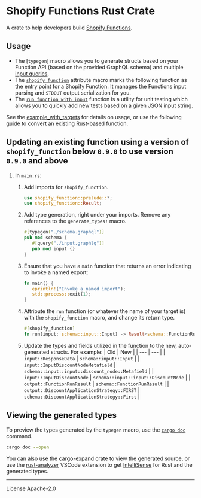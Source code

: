 # Shopify Functions Rust Crate

A crate to help developers build [Shopify Functions].

## Usage

- The [`typegen`] macro allows you to generate structs based on your Function API (based on the provided GraphQL schema) and multiple [input queries][input query].
- The [`shopify_function`] attribute macro marks the following function as the entry point for a Shopify Function. It manages the Functions input parsing and `STDOUT` output serialization for you.
- The [`run_function_with_input`] function is a utility for unit testing which allows you to quickly add new tests based on a given JSON input string.

See the [example_with_targets] for details on usage, or use the following guide to convert an existing Rust-based function.

## Updating an existing function using a version of `shopify_function` below `0.9.0` to use version `0.9.0` and above

1. In `main.rs`:

   1. Add imports for `shopify_function`.

      ```rust
      use shopify_function::prelude::*;
      use shopify_function::Result;
      ```

   1. Add type generation, right under your imports. Remove any references to the `generate_types!` macro.

      ```rust
      #[typegen("./schema.graphql")]
      pub mod schema {
         #[query("./input.graphlq")]
         pub mod input {}
      }
      ```

   1. Ensure that you have a `main` function that returns an error indicating to invoke a named export:

      ```rust
      fn main() {
         eprintln!("Invoke a named import");
         std::process::exit(1);
      }
      ```

   1. Attribute the `run` function (or whatever the name of your target is) with the `shopify_function` macro, and change its return type.

      ```rust
      #[shopify_function]
      fn run(input: schema::input::Input) -> Result<schema::FunctionRunResult> {
      ```

   1. Update the types and fields utilized in the function to the new, auto-generated structs. For example:
      | Old | New |
      | --- | --- |
      | `input::ResponseData` | `schema::input::Input` |
      | `input::InputDiscountNodeMetafield` | `schema::input::input::discount_node::Metafield` |
      | `input::InputDiscountNode` | `schema::input::input::DiscountNode` |
      | `output::FunctionRunResult` | `schema::FunctionRunResult` |
      | `output::DiscountApplicationStrategy::FIRST` | `schema::DiscountApplicationStrategy::First` |

## Viewing the generated types

To preview the types generated by the `typegen` macro, use the [`cargo doc`](https://doc.rust-lang.org/cargo/commands/cargo-doc.html) command.

```bash
cargo doc --open
```

You can also use the [cargo-expand](https://github.com/dtolnay/cargo-expand) crate to view the generated source, or use the [rust-analyzer](https://marketplace.visualstudio.com/items?itemName=rust-lang.rust-analyzer) VSCode extension to get [IntelliSense](https://code.visualstudio.com/docs/editor/intellisense) for Rust and the generated types.

---

License Apache-2.0

[Shopify Functions]: https://shopify.dev/api/functions
[`generate_types`]: https://docs.rs/shopify_function/latest/shopify_function/macro.typegen.html
[input query]: https://shopify.dev/api/functions/input-output#input
[`shopify_function`]: https://docs.rs/shopify_function/latest/shopify_function/attr.shopify_function.html
[`run_function_with_input`]: https://docs.rs/shopify_function/latest/shopify_function/fn.run_function_with_input.html
[example_with_targets]: https://github.com/Shopify/shopify-function-rust/tree/main/example_with_targets

